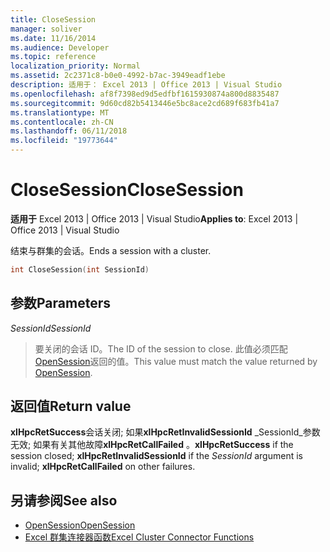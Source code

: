 ```yaml
---
title: CloseSession
manager: soliver
ms.date: 11/16/2014
ms.audience: Developer
ms.topic: reference
localization_priority: Normal
ms.assetid: 2c2371c8-b0e0-4992-b7ac-3949eadf1ebe
description: 适用于： Excel 2013 | Office 2013 | Visual Studio
ms.openlocfilehash: af8f7398ed9d5edfbf1615930874a800d8835487
ms.sourcegitcommit: 9d60cd82b5413446e5bc8ace2cd689f683fb41a7
ms.translationtype: MT
ms.contentlocale: zh-CN
ms.lasthandoff: 06/11/2018
ms.locfileid: "19773644"
---
```

# <a name="closesession"></a><span data-ttu-id="c0f60-103">CloseSession</span><span class="sxs-lookup"><span data-stu-id="c0f60-103">CloseSession</span></span>

<span data-ttu-id="c0f60-104">**适用于** Excel 2013 | Office 2013 | Visual Studio</span><span class="sxs-lookup"><span data-stu-id="c0f60-104">**Applies to**: Excel 2013 | Office 2013 | Visual Studio</span></span> 
  
<span data-ttu-id="c0f60-105">结束与群集的会话。</span><span class="sxs-lookup"><span data-stu-id="c0f60-105">Ends a session with a cluster.</span></span>
  
```cpp
int CloseSession(int SessionId)
```

## <a name="parameters"></a><span data-ttu-id="c0f60-106">参数</span><span class="sxs-lookup"><span data-stu-id="c0f60-106">Parameters</span></span>

<span data-ttu-id="c0f60-107">_SessionId_</span><span class="sxs-lookup"><span data-stu-id="c0f60-107">_SessionId_</span></span>
  
> <span data-ttu-id="c0f60-108">要关闭的会话 ID。</span><span class="sxs-lookup"><span data-stu-id="c0f60-108">The ID of the session to close.</span></span> <span data-ttu-id="c0f60-109">此值必须匹配[OpenSession](opensession.md)返回的值。</span><span class="sxs-lookup"><span data-stu-id="c0f60-109">This value must match the value returned by [OpenSession](opensession.md).</span></span>
    
## <a name="return-value"></a><span data-ttu-id="c0f60-110">返回值</span><span class="sxs-lookup"><span data-stu-id="c0f60-110">Return value</span></span>

<span data-ttu-id="c0f60-111">**xlHpcRetSuccess**会话关闭; 如果**xlHpcRetInvalidSessionId** _SessionId_参数无效; 如果有关其他故障**xlHpcRetCallFailed** 。</span><span class="sxs-lookup"><span data-stu-id="c0f60-111">**xlHpcRetSuccess** if the session closed; **xlHpcRetInvalidSessionId** if the  _SessionId_ argument is invalid; **xlHpcRetCallFailed** on other failures.</span></span> 
  
## <a name="see-also"></a><span data-ttu-id="c0f60-112">另请参阅</span><span class="sxs-lookup"><span data-stu-id="c0f60-112">See also</span></span>

- [<span data-ttu-id="c0f60-113">OpenSession</span><span class="sxs-lookup"><span data-stu-id="c0f60-113">OpenSession</span></span>](opensession.md)
- [<span data-ttu-id="c0f60-114">Excel 群集连接器函数</span><span class="sxs-lookup"><span data-stu-id="c0f60-114">Excel Cluster Connector Functions</span></span>](excel-cluster-connector-functions.md)

